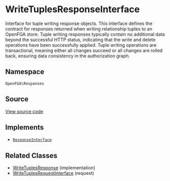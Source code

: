 # WriteTuplesResponseInterface

Interface for tuple writing response objects. This interface defines the contract for responses returned when writing relationship tuples to an OpenFGA store. Tuple writing responses typically contain no additional data beyond the successful HTTP status, indicating that the write and delete operations have been successfully applied. Tuple writing operations are transactional, meaning either all changes succeed or all changes are rolled back, ensuring data consistency in the authorization graph.

## Namespace
`OpenFGA\Responses`

## Source
[View source code](https://github.com/evansims/openfga-php/blob/main/src/Responses/WriteTuplesResponseInterface.php)

## Implements
* [`ResponseInterface`](ResponseInterface.md)

## Related Classes
* [WriteTuplesResponse](Responses/WriteTuplesResponse.md) (implementation)
* [WriteTuplesRequestInterface](Requests/WriteTuplesRequestInterface.md) (request)



